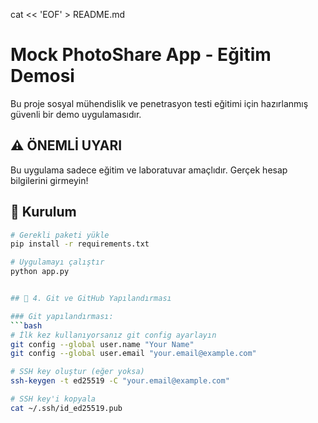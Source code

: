 cat << 'EOF' > README.md
# Mock PhotoShare App - Eğitim Demosi

Bu proje sosyal mühendislik ve penetrasyon testi eğitimi için hazırlanmış güvenli bir demo uygulamasıdır.

## ⚠️ ÖNEMLİ UYARI
Bu uygulama sadece eğitim ve laboratuvar amaçlıdır. Gerçek hesap bilgilerini girmeyin!

## 🚀 Kurulum

```bash
# Gerekli paketi yükle
pip install -r requirements.txt

# Uygulamayı çalıştır
python app.py


## 🔑 4. Git ve GitHub Yapılandırması

### Git yapılandırması:
```bash
# İlk kez kullanıyorsanız git config ayarlayın
git config --global user.name "Your Name"
git config --global user.email "your.email@example.com"

# SSH key oluştur (eğer yoksa)
ssh-keygen -t ed25519 -C "your.email@example.com"

# SSH key'i kopyala
cat ~/.ssh/id_ed25519.pub
